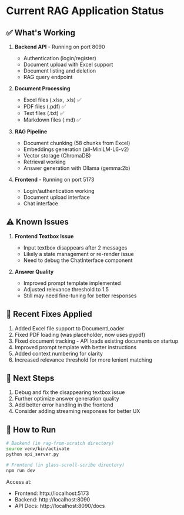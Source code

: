 # Current RAG Application Status

## ✅ What's Working

1. **Backend API** - Running on port 8090
   - Authentication (login/register)
   - Document upload with Excel support
   - Document listing and deletion
   - RAG query endpoint

2. **Document Processing**
   - Excel files (.xlsx, .xls) ✅
   - PDF files (.pdf) ✅
   - Text files (.txt) ✅
   - Markdown files (.md) ✅

3. **RAG Pipeline**
   - Document chunking (58 chunks from Excel)
   - Embeddings generation (all-MiniLM-L6-v2)
   - Vector storage (ChromaDB)
   - Retrieval working
   - Answer generation with Ollama (gemma:2b)

4. **Frontend** - Running on port 5173
   - Login/authentication working
   - Document upload interface
   - Chat interface

## ⚠️ Known Issues

1. **Frontend Textbox Issue**
   - Input textbox disappears after 2 messages
   - Likely a state management or re-render issue
   - Need to debug the ChatInterface component

2. **Answer Quality**
   - Improved prompt template implemented
   - Adjusted relevance threshold to 1.5
   - Still may need fine-tuning for better responses

## 🔧 Recent Fixes Applied

1. Added Excel file support to DocumentLoader
2. Fixed PDF loading (was placeholder, now uses pypdf)
3. Fixed document tracking - API loads existing documents on startup
4. Improved prompt template with better instructions
5. Added context numbering for clarity
6. Increased relevance threshold for more lenient matching

## 📝 Next Steps

1. Debug and fix the disappearing textbox issue
2. Further optimize answer generation quality
3. Add better error handling in the frontend
4. Consider adding streaming responses for better UX

## 🚀 How to Run

```bash
# Backend (in rag-from-scratch directory)
source venv/bin/activate
python api_server.py

# Frontend (in glass-scroll-scribe directory)
npm run dev
```

Access at:
- Frontend: http://localhost:5173
- Backend: http://localhost:8090
- API Docs: http://localhost:8090/docs